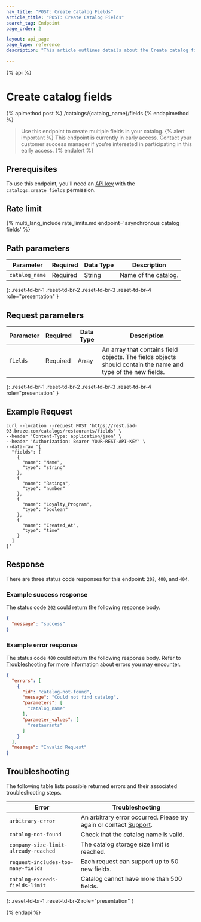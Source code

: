 ```yaml
---
nav_title: "POST: Create Catalog Fields"
article_title: "POST: Create Catalog Fields"
search_tag: Endpoint
page_order: 2

layout: api_page
page_type: reference
description: "This article outlines details about the Create catalog fields Braze endpoint."

---
```

{% api %}
# Create catalog fields
{% apimethod post %}
/catalogs/{catalog_name}/fields
{% endapimethod %}

> Use this endpoint to create multiple fields in your catalog.
{% alert important %}
This endpoint is currently in early access. Contact your customer success manager if you're interested in participating in this early access.
{% endalert %}

## Prerequisites

To use this endpoint, you'll need an [API key]({{site.baseurl}}/api/basics#rest-api-key/) with the `catalogs.create_fields` permission.

## Rate limit

{% multi_lang_include rate_limits.md endpoint='asynchronous catalog fields' %}

## Path parameters

| Parameter      | Required | Data Type | Description          |
| -------------- | -------- | --------- | -------------------- |
| `catalog_name` | Required | String    | Name of the catalog. |
{: .reset-td-br-1 .reset-td-br-2 .reset-td-br-3 .reset-td-br-4 role="presentation" }

## Request parameters

| Parameter | Required | Data Type | Description                                                                                                  |
| --------- | -------- | --------- | ------------------------------------------------------------------------------------------------------------ |
| `fields`  | Required | Array     | An array that contains field objects. The fields objects should contain the name and type of the new fields. |
{: .reset-td-br-1 .reset-td-br-2 .reset-td-br-3 .reset-td-br-4 role="presentation" }

## Example Request

```
curl --location --request POST 'https://rest.iad-03.braze.com/catalogs/restaurants/fields' \
--header 'Content-Type: application/json' \
--header 'Authorization: Bearer YOUR-REST-API-KEY' \
--data-raw '{
  "fields": [
    {
      "name": "Name",
      "type": "string"
    },
    {
      "name": "Ratings",
      "type": "number"
    },
    {
      "name": "Loyalty_Program",
      "type": "boolean"
    },
    {
      "name": "Created_At",
      "type": "time"
    }
  ]
}'
```

## Response

There are three status code responses for this endpoint: `202`, `400`, and `404`.

### Example success response

The status code `202` could return the following response body.

```json
{
  "message": "success"
}
```

### Example error response

The status code `400` could return the following response body. Refer to [Troubleshooting](#troubleshooting) for more information about errors you may encounter.

```json
{
  "errors": [
    {
      "id": "catalog-not-found",
      "message": "Could not find catalog",
      "parameters": [
        "catalog_name"
      ],
      "parameter_values": [
        "restaurants"
      ]
    }
  ],
  "message": "Invalid Request"
}
```

## Troubleshooting

The following table lists possible returned errors and their associated troubleshooting steps.

| Error                                | Troubleshooting                                                                                        |
|--------------------------------------|--------------------------------------------------------------------------------------------------------|
| `arbitrary-error`                    | An arbitrary error occurred. Please try again or contact [Support]({{site.baseurl}}/support_contact/). |
| `catalog-not-found`                  | Check that the catalog name is valid.                                                                  |
| `company-size-limit-already-reached` | The catalog storage size limit is reached.                                                             |
| `request-includes-too-many-fields`   | Each request can support up to 50 new fields.                                                          |
| `catalog-exceeds-fields-limit`       | Catalog cannot have more than 500 fields.                                                              |
{: .reset-td-br-1 .reset-td-br-2 role="presentation" }

{% endapi %}
